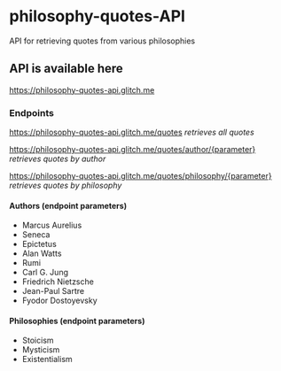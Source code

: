 # philosophy-quotes-API
API for retrieving quotes from various philosophies

## API is available here
https://philosophy-quotes-api.glitch.me

### Endpoints
https://philosophy-quotes-api.glitch.me/quotes   *retrieves all quotes*

https://philosophy-quotes-api.glitch.me/quotes/author/{parameter}   *retrieves quotes by author*

https://philosophy-quotes-api.glitch.me/quotes/philosophy/{parameter}   *retrieves quotes by philosophy*

#### Authors (endpoint parameters)
- Marcus Aurelius
- Seneca
- Epictetus
- Alan Watts
- Rumi
- Carl G. Jung
- Friedrich Nietzsche
- Jean-Paul Sartre
- Fyodor Dostoyevsky

#### Philosophies (endpoint parameters)
- Stoicism
- Mysticism
- Existentialism
